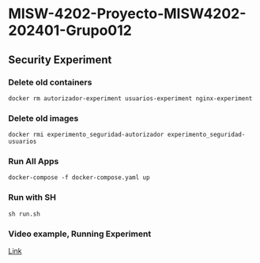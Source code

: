 # MISW-4202-Proyecto-MISW4202-202401-Grupo012

## Security Experiment

### Delete old containers

```shell
docker rm autorizador-experiment usuarios-experiment nginx-experiment
```

### Delete old images

```shell
docker rmi experimento_seguridad-autorizador experimento_seguridad-usuarios
```

### Run All Apps

```shell
docker-compose -f docker-compose.yaml up
```

### Run with SH
```shell
sh run.sh
```

### Video example, Running Experiment

[Link](https://uniandes-my.sharepoint.com/:v:/g/personal/c_paradac_uniandes_edu_co/EUggF0kuuShNsUmRLNzQbVsBlSwuUMuNRfGNNqVR_Gjv6A?nav=eyJyZWZlcnJhbEluZm8iOnsicmVmZXJyYWxBcHAiOiJPbmVEcml2ZUZvckJ1c2luZXNzIiwicmVmZXJyYWxBcHBQbGF0Zm9ybSI6IldlYiIsInJlZmVycmFsTW9kZSI6InZpZXciLCJyZWZlcnJhbFZpZXciOiJNeUZpbGVzTGlua0NvcHkifX0&e=wuWLUF)